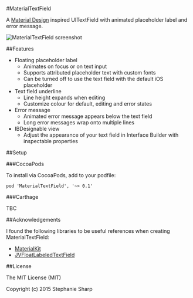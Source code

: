 #MaterialTextField

A [Material Design](https://www.google.com/design/spec/components/text-fields.html#text-fields-single-line-text-field) inspired UITextField with animated placeholder label and error message.

![MaterialTextField screenshot](https://raw.github.com/stephsharp/MaterialTextField/master/materialtextfield.png)

##Features

- Floating placeholder label
  - Animates on focus or on text input
  - Supports attributed placeholder text with custom fonts
  - Can be turned off to use the text field with the default iOS placeholder
- Text field underline
  - Line height expands when editing
  - Customize colour for default, editing and error states
- Error message
  - Animated error message appears below the text field
  - Long error messages wrap onto multiple lines 
- IBDesignable view
  - Adjust the appearance of your text field in Interface Builder with inspectable properties

##Setup

###CocoaPods

To install via CocoaPods, add to your podfile:

    pod 'MaterialTextField', '~> 0.1'

###Carthage

TBC

##Acknowledgements

I found the following libraries to be useful references when creating MaterialTextField:

- [MaterialKit](https://github.com/nghialv/MaterialKit)
- [JVFloatLabeledTextField](https://github.com/jverdi/JVFloatLabeledTextField)


##License

The MIT License (MIT)

Copyright (c) 2015 Stephanie Sharp

